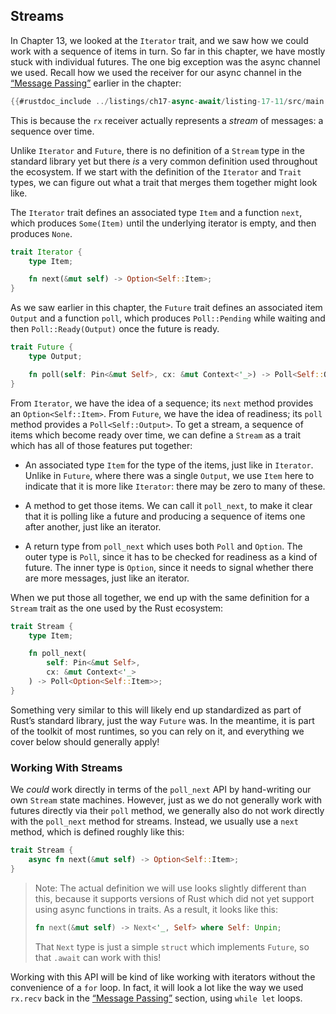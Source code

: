 ## Streams

In Chapter 13, we looked at the `Iterator` trait, and we saw how we could work
with a sequence of items in turn. So far in this chapter, we have mostly stuck
with individual futures. The one big exception was the async channel we used.
Recall how we used the receiver for our async channel in the [“Message
Passing”][17-02-messages] earlier in the chapter:

```rust
{{#rustdoc_include ../listings/ch17-async-await/listing-17-11/src/main.rs:loop}}
```

This is because the `rx` receiver actually represents a *stream* of messages: a
sequence over time.

Unlike `Iterator` and `Future`, there is no definition of a `Stream` type in the
standard library yet <!-- TODO: verify before press time! --> but there *is* a
very common definition used throughout the ecosystem. If we start with the
definition of the `Iterator` and `Trait` types, we can figure out what a trait
that merges them together might look like.

The `Iterator` trait defines an associated type `Item` and a function `next`,
which produces `Some(Item)` until the underlying iterator is empty, and then
produces `None`.

<!-- TODO: support for no-listing listings in Listing? -->

```rust
trait Iterator {
    type Item;

    fn next(&mut self) -> Option<Self::Item>;
}
```

As we saw earlier in this chapter, the `Future` trait defines an associated item
`Output` and a function `poll`, which produces `Poll::Pending` while waiting and
then `Poll::Ready(Output)` once the future is ready.

```rust
trait Future {
    type Output;

    fn poll(self: Pin<&mut Self>, cx: &mut Context<'_>) -> Poll<Self::Output>;
}
```

From `Iterator`, we have the idea of a sequence; its `next` method provides an
`Option<Self::Item>`. From `Future`, we have the idea of readiness; its `poll`
method provides a `Poll<Self::Output>`. To get a stream, a sequence of items
which become ready over time, we can define a `Stream` as a trait which has all
of those features put together:

* An associated type `Item` for the type of the items, just like in `Iterator`.
  Unlike in `Future`, where there was a single `Output`, we use `Item` here to
  indicate that it is more like `Iterator`: there may be zero to many of these.

* A method to get those items. We can call it `poll_next`, to make it clear that
  it is polling like a future and producing a sequence of items one after
  another, just like an iterator.

* A return type from `poll_next` which uses both `Poll` and `Option`. The outer
  type is `Poll`, since it has to be checked for readiness as a kind of future.
  The inner type is `Option`, since it needs to signal whether there are more
  messages, just like an iterator.

When we put those all together, we end up with the same definition for a
`Stream` trait as the one used by the Rust ecosystem:

```rust
trait Stream {
    type Item;

    fn poll_next(
        self: Pin<&mut Self>,
        cx: &mut Context<'_>
    ) -> Poll<Option<Self::Item>>;
}
```

Something very similar to this will likely end up standardized as part of Rust’s
standard library, just the way `Future` was. In the meantime, it is part of the
toolkit of most runtimes, so you can rely on it, and everything we cover below
should generally apply!

### Working With Streams

We *could* work directly in terms of the `poll_next` API by hand-writing our own
`Stream` state machines. However, just as we do not generally work with futures
directly via their `poll` method, we generally also do not work directly with
the `poll_next` method for streams. Instead, we usually use a `next` method,
which is defined roughly like this:

```rust
trait Stream {
    async fn next(&mut self) -> Option<Self::Item>;
}
```

<!--
TODO: update this if/when tokio/etc. update their MSRV and switch to using AFIT,
since the lack thereof is the reason they do not yet have this.
-->

> Note: The actual definition we will use looks slightly different than this,
> because it supports versions of Rust which did not yet support using async
> functions in traits. As a result, it looks like this:
>
> ```rust
> fn next(&mut self) -> Next<'_, Self> where Self: Unpin;
> ```
>
> That `Next` type is just a simple `struct` which implements `Future`, so that
> `.await` can work with this!

Working with this API will be kind of like working with iterators without the
convenience of a `for` loop. In fact, it will look a lot like the way we used
`rx.recv` back in the [“Message Passing”][17-02-messages] section, using `while
let` loops.

<!--
TODO: How to use it, with a worked example from… somewhere? Maybe use examples
from the iterators chapter, combined with a sink/source? That would then push us
to introduce *those* terms as well, but that is probably to the good, since they
come up a lot here.
-->

[17-02-messages]: /ch17-02-concurrency-with-async.md#message-passing
